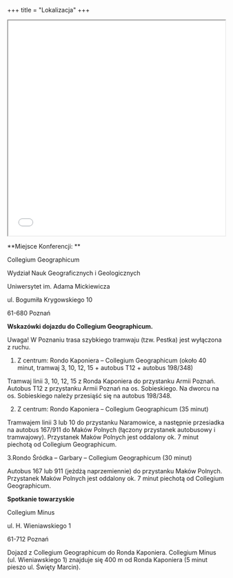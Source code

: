 +++
title = "Lokalizacja"
+++

<iframe seamless src="/./map/map.html" width="100%" height="500"></iframe>

**Miejsce Konferencji: **

Collegium Geographicum

Wydział Nauk Geograficznych i Geologicznych 

Uniwersytet im. Adama Mickiewicza 

ul. Bogumiła Krygowskiego 10

61-680 Poznań

**Wskazówki dojazdu do Collegium Geographicum.** 

Uwaga! W Poznaniu trasa szybkiego tramwaju (tzw. Pestka) jest wyłączona z ruchu. 

1. Z centrum: Rondo Kaponiera – Collegium Geographicum (około 40 minut, tramwaj 3, 10, 12, 15 + autobus T12 + autobus 198/348)
       
Tramwaj linii 3, 10, 12, 15 z Ronda Kaponiera  do przystanku Armii Poznań. Autobus T12 z przystanku Armii Poznań na os. Sobieskiego. Na dworcu na os. Sobieskiego należy przesiąść się na autobus 198/348. 

2. Z centrum: Rondo Kaponiera – Collegium Geographicum (35 minut)
       
Tramwajem linii 3 lub 10 do przystanku Naramowice, a następnie przesiadka na autobus 167/911 do Maków Polnych (łączony przystanek autobusowy i tramwajowy). Przystanek Maków Polnych jest oddalony ok. 7 minut piechotą od Collegium Geographicum.  
       
3.Rondo Śródka – Garbary – Collegium Geographicum (30 minut)

Autobus 167 lub 911 (jeżdżą naprzemiennie) do przystanku Maków Polnych. Przystanek Maków Polnych jest oddalony ok. 7 minut piechotą od Collegium Geographicum.  

**Spotkanie towarzyskie**

Collegium Minus

ul. H. Wieniawskiego 1

61-712 Poznań


Dojazd z Collegium Geographicum do Ronda Kaponiera. Collegium Minus (ul. Wieniawskiego 1) znajduje się 400 m od Ronda Kaponiera (5 minut pieszo ul. Święty Marcin). 
